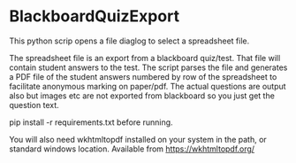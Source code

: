 # BlackboardQuizExport

This python scrip opens a file diaglog to select a spreadsheet file.

The spreadsheet file is an export from a blackboard quiz/test.  That file will contain student answers to the test.  The script parses the file and generates a PDF file of the student answers numbered by row of the spreadsheet to facilitate anonymous marking on paper/pdf.  The actual questions are output also but images etc are not exported from blackboard so you just get the question text.

pip install -r requirements.txt before running.

You will also need wkhtmltopdf installed on your system in the path, or standard windows location.  Available from https://wkhtmltopdf.org/



